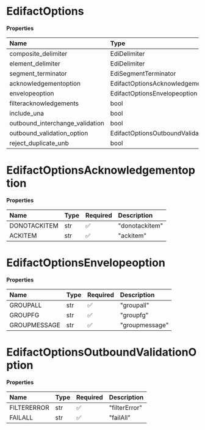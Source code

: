 # EdifactOptions

**Properties**

| Name                            | Type                                   | Required | Description |
| :------------------------------ | :------------------------------------- | :------- | :---------- |
| composite_delimiter             | EdiDelimiter                           | ✅       |             |
| element_delimiter               | EdiDelimiter                           | ✅       |             |
| segment_terminator              | EdiSegmentTerminator                   | ✅       |             |
| acknowledgementoption           | EdifactOptionsAcknowledgementoption    | ❌       |             |
| envelopeoption                  | EdifactOptionsEnvelopeoption           | ❌       |             |
| filteracknowledgements          | bool                                   | ❌       |             |
| include_una                     | bool                                   | ❌       |             |
| outbound_interchange_validation | bool                                   | ❌       |             |
| outbound_validation_option      | EdifactOptionsOutboundValidationOption | ❌       |             |
| reject_duplicate_unb            | bool                                   | ❌       |             |

# EdifactOptionsAcknowledgementoption

**Properties**

| Name         | Type | Required | Description    |
| :----------- | :--- | :------- | :------------- |
| DONOTACKITEM | str  | ✅       | "donotackitem" |
| ACKITEM      | str  | ✅       | "ackitem"      |

# EdifactOptionsEnvelopeoption

**Properties**

| Name         | Type | Required | Description    |
| :----------- | :--- | :------- | :------------- |
| GROUPALL     | str  | ✅       | "groupall"     |
| GROUPFG      | str  | ✅       | "groupfg"      |
| GROUPMESSAGE | str  | ✅       | "groupmessage" |

# EdifactOptionsOutboundValidationOption

**Properties**

| Name        | Type | Required | Description   |
| :---------- | :--- | :------- | :------------ |
| FILTERERROR | str  | ✅       | "filterError" |
| FAILALL     | str  | ✅       | "failAll"     |


